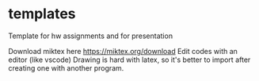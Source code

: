 # templates

Template for hw assignments and for presentation

Download miktex here https://miktex.org/download
Edit codes with an editor (like vscode)
Drawing is hard with latex, so it's better to import after creating one with another program.
